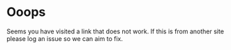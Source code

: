 # Ooops

Seems you have visited a link that does not work. If this is from another site please log an issue so we can aim to fix.
